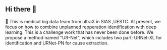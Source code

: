 ## Hi there 👋

<!--

**Here are some ideas to get you started:**

🙋‍♀️ A short introduction - what is your organization all about?
🌈 Contribution guidelines - how can the community get involved?
👩‍💻 Useful resources - where can the community find your docs? Is there anything else the community should know?
🍿 Fun facts - what does your team eat for breakfast?
🧙 Remember, you can do mighty things with the power of [Markdown](https://docs.github.com/github/writing-on-github/getting-started-with-writing-and-formatting-on-github/basic-writing-and-formatting-syntax)
-->

🙋‍ This is medical big data team from ultraX in SIAS ,UESTC.
At present, we focus on how to combine unplanned reoperation identification with deep learning. This is a challenge work that has never been done before. We propose a method named "UR-Net", which includes two part: URNet-XL for identification and URNet-PN for cause extraction.
